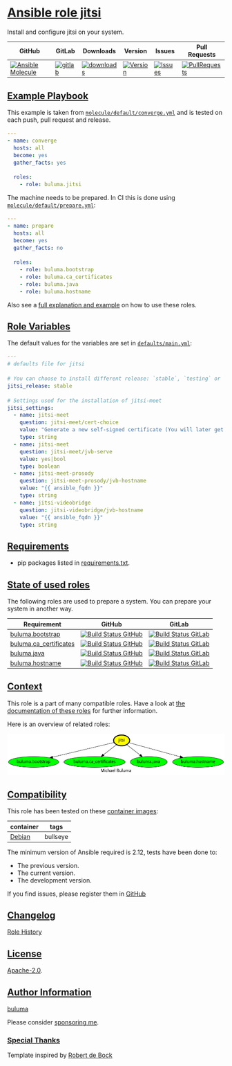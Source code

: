 # [Ansible role jitsi](#jitsi)

Install and configure jitsi on your system.

|GitHub|GitLab|Downloads|Version|Issues|Pull Requests|
|------|------|-------|-------|------|-------------|
|[![Ansible Molecule](https://github.com/buluma/ansible-role-jitsi/actions/workflows/molecule.yml/badge.svg?branch=master)](https://github.com/buluma/ansible-role-jitsi/actions/workflows/molecule.yml)|[![gitlab](https://gitlab.com/shadowwalker/ansible-role-jitsi/badges/master/pipeline.svg)](https://gitlab.com/shadowwalker/ansible-role-jitsi)|[![downloads](https://img.shields.io/ansible/role/d/4743)](https://galaxy.ansible.com/buluma/jitsi)|[![Version](https://img.shields.io/github/release/buluma/ansible-role-jitsi.svg)](https://github.com/buluma/ansible-role-jitsi/releases/)|[![Issues](https://img.shields.io/github/issues/buluma/ansible-role-jitsi.svg)](https://github.com/buluma/ansible-role-jitsi/issues/)|[![PullRequests](https://img.shields.io/github/issues-pr-closed-raw/buluma/ansible-role-jitsi.svg)](https://github.com/buluma/ansible-role-jitsi/pulls/)|

## [Example Playbook](#example-playbook)

This example is taken from [`molecule/default/converge.yml`](https://github.com/buluma/ansible-role-jitsi/blob/master/molecule/default/converge.yml) and is tested on each push, pull request and release.

```yaml
---
- name: converge
  hosts: all
  become: yes
  gather_facts: yes

  roles:
    - role: buluma.jitsi
```

The machine needs to be prepared. In CI this is done using [`molecule/default/prepare.yml`](https://github.com/buluma/ansible-role-jitsi/blob/master/molecule/default/prepare.yml):

```yaml
---
- name: prepare
  hosts: all
  become: yes
  gather_facts: no

  roles:
    - role: buluma.bootstrap
    - role: buluma.ca_certificates
    - role: buluma.java
    - role: buluma.hostname
```

Also see a [full explanation and example](https://buluma.github.io/how-to-use-these-roles.html) on how to use these roles.

## [Role Variables](#role-variables)

The default values for the variables are set in [`defaults/main.yml`](https://github.com/buluma/ansible-role-jitsi/blob/master/defaults/main.yml):

```yaml
---
# defaults file for jitsi

# You can choose to install different release: `stable`, `testing` or `nightly`.
jitsi_release: stable

# Settings used for the installation of jitsi-meet
jitsi_settings:
  - name: jitsi-meet
    question: jitsi-meet/cert-choice
    value: "Generate a new self-signed certificate (You will later get a chance to obtain a Let's encrypt certificate)"
    type: string
  - name: jitsi-meet
    question: jitsi-meet/jvb-serve
    value: yes|bool
    type: boolean
  - name: jitsi-meet-prosody
    question: jitsi-meet-prosody/jvb-hostname
    value: "{{ ansible_fqdn }}"
    type: string
  - name: jitsi-videobridge
    question: jitsi-videobridge/jvb-hostname
    value: "{{ ansible_fqdn }}"
    type: string
```

## [Requirements](#requirements)

- pip packages listed in [requirements.txt](https://github.com/buluma/ansible-role-jitsi/blob/master/requirements.txt).

## [State of used roles](#state-of-used-roles)

The following roles are used to prepare a system. You can prepare your system in another way.

| Requirement | GitHub | GitLab |
|-------------|--------|--------|
|[buluma.bootstrap](https://galaxy.ansible.com/buluma/bootstrap)|[![Build Status GitHub](https://github.com/buluma/ansible-role-bootstrap/workflows/Ansible%20Molecule/badge.svg)](https://github.com/buluma/ansible-role-bootstrap/actions)|[![Build Status GitLab](https://gitlab.com/shadowwalker/ansible-role-bootstrap/badges/master/pipeline.svg)](https://gitlab.com/shadowwalker/ansible-role-bootstrap)|
|[buluma.ca_certificates](https://galaxy.ansible.com/buluma/ca_certificates)|[![Build Status GitHub](https://github.com/buluma/ansible-role-ca_certificates/workflows/Ansible%20Molecule/badge.svg)](https://github.com/buluma/ansible-role-ca_certificates/actions)|[![Build Status GitLab](https://gitlab.com/shadowwalker/ansible-role-ca_certificates/badges/master/pipeline.svg)](https://gitlab.com/shadowwalker/ansible-role-ca_certificates)|
|[buluma.java](https://galaxy.ansible.com/buluma/java)|[![Build Status GitHub](https://github.com/buluma/ansible-role-java/workflows/Ansible%20Molecule/badge.svg)](https://github.com/buluma/ansible-role-java/actions)|[![Build Status GitLab](https://gitlab.com/shadowwalker/ansible-role-java/badges/master/pipeline.svg)](https://gitlab.com/shadowwalker/ansible-role-java)|
|[buluma.hostname](https://galaxy.ansible.com/buluma/hostname)|[![Build Status GitHub](https://github.com/buluma/ansible-role-hostname/workflows/Ansible%20Molecule/badge.svg)](https://github.com/buluma/ansible-role-hostname/actions)|[![Build Status GitLab](https://gitlab.com/shadowwalker/ansible-role-hostname/badges/master/pipeline.svg)](https://gitlab.com/shadowwalker/ansible-role-hostname)|

## [Context](#context)

This role is a part of many compatible roles. Have a look at [the documentation of these roles](https://buluma.github.io/) for further information.

Here is an overview of related roles:

![dependencies](https://raw.githubusercontent.com/buluma/ansible-role-jitsi/png/requirements.png "Dependencies")

## [Compatibility](#compatibility)

This role has been tested on these [container images](https://hub.docker.com/u/buluma):

|container|tags|
|---------|----|
|[Debian](https://hub.docker.com/repository/docker/buluma/debian/general)|bullseye|

The minimum version of Ansible required is 2.12, tests have been done to:

- The previous version.
- The current version.
- The development version.

If you find issues, please register them in [GitHub](https://github.com/buluma/ansible-role-jitsi/issues)

## [Changelog](#changelog)

[Role History](https://github.com/buluma/ansible-role-jitsi/blob/master/CHANGELOG.md)

## [License](#license)

[Apache-2.0](https://github.com/buluma/ansible-role-jitsi/blob/master/LICENSE).

## [Author Information](#author-information)

[buluma](https://buluma.github.io/)

Please consider [sponsoring me](https://github.com/sponsors/buluma).

### [Special Thanks](#special-thanks)

Template inspired by [Robert de Bock](https://github.com/robertdebock)
